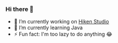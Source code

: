 ### Hi there 👋

- 🔭 I’m currently working on [Hiken Studio](https://discord.gg/Dth5SSMhRr)
- 🌱 I’m currently learning Java
- ⚡ Fun fact: I'm too lazy to do anything 😂
